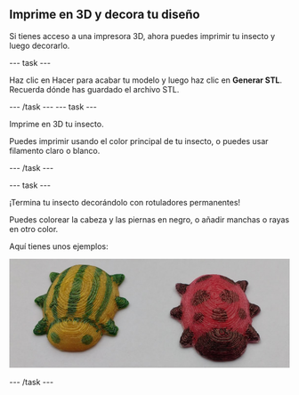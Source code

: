 ## Imprime en 3D y decora tu diseño

Si tienes acceso a una impresora 3D, ahora puedes imprimir tu insecto y luego decorarlo.

--- task ---

Haz clic en Hacer para acabar tu modelo y luego haz clic en **Generar STL**. Recuerda dónde has guardado el archivo STL.

--- /task --- --- task ---

Imprime en 3D tu insecto.

Puedes imprimir usando el color principal de tu insecto, o puedes usar filamento claro o blanco.

--- /task ---

--- task ---

¡Termina tu insecto decorándolo con rotuladores permanentes!

Puedes colorear la cabeza y las piernas en negro, o añadir manchas o rayas en otro color.

Aquí tienes unos ejemplos:

![captura de pantalla](images/bug-decorated.png)

--- /task ---

 




  
